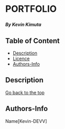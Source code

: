 
# PORTFOLIO
### 
##### By Kevin Kimuta
## Table of Content
+ [Description](#Description)
+ [Licence](#Licence)
+ [Authors-Info](#Authors-Info)

## Description 
<!-- <p>This is my simple portfolio website we you can know about me more and you can also reach me through it</p>

## Licence
MIT License

Copyright (c) [2019] [Kevin-DEVV]

Permission is hereby granted, free of charge, to any person obtaining a copy of this software and associated documentation files (the "Software"), to deal in the Software without restriction, including without limitation the rights to use, copy, modify, merge, publish, distribute, sublicense, and/or sell copies of the Software, and to permit persons to whom the Software is furnished to do so, subject to the following conditions:

The above copyright notice and this permission notice shall be included in all copies or substantial portions of the Software -->

[Go back to the top](#PORTFOLIO)

## Authors-Info
Name[Kevin-DEVV]
